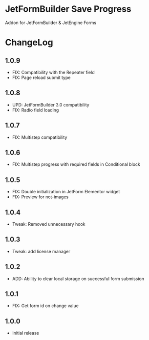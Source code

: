 # JetFormBuilder Save Progress
Addon for JetFormBuilder & JetEngine Forms

# ChangeLog

## 1.0.9
* FIX: Compatibility with the Repeater field
* FIX: Page reload submit type

## 1.0.8
* UPD: JetFormBuilder 3.0 compatibility
* FIX: Radio field loading

## 1.0.7
* FIX: Multistep compatibility

## 1.0.6
* FIX: Multistep progress with required fields in Conditional block

## 1.0.5
* FIX: Double initialization in JetForm Elementor widget 
* FIX: Preview for not-images

## 1.0.4
* Tweak: Removed unnecessary hook

## 1.0.3
* Tweak: add license manager

## 1.0.2
* ADD: Ability to clear local storage on successful form submission

## 1.0.1
* FIX: Get form id on change value

## 1.0.0
* Initial release